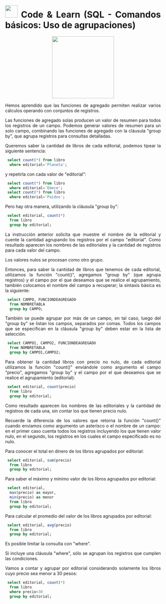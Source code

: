 <div align="justify">

# <img src=../../../../images/coding-book.png width="40"> Code & Learn (SQL - Comandos básicos: Uso de agrupaciones)

<div align="center">
<img src="https://www.comunidadbaratz.com/wp-content/uploads/Sabes-cuales-son-los-libros-mas-vendidos-de-2017-a-traves-de-Internet-en-Espana.jpg" width="200px"/>
</div>

Hemos aprendido que las funciones de agregado permiten realizar varios cálculos operando con conjuntos de registros.

Las funciones de agregado solas producen un valor de resumen para todos los registros de un campo. Podemos generar valores de resumen para un solo campo, combinando las funciones de agregado con la cláusula "group by", que agrupa registros para consultas detalladas.

Queremos saber la cantidad de libros de cada editorial, podemos tipear la siguiente sentencia:

```sql
 select count(*) from libro
  where editorial='Planeta';
```

y repetirla con cada valor de "editorial":

```sql
 select count(*) from libro
  where editorial='Emece';
 select count(*) from libro
  where editorial='Paidos';
 ```

Pero hay otra manera, utilizando la cláusula "group by":

```sql
 select editorial, count(*)
  from libro
  group by editorial;
```

La instrucción anterior solicita que muestre el nombre de la editorial y cuente la cantidad agrupando los registros por el campo "editorial". Como resultado aparecen los nombres de las editoriales y la cantidad de registros para cada valor del campo.

Los valores nulos se procesan como otro grupo.

Entonces, para saber la cantidad de libros que tenemos de cada editorial, utilizamos la función "count()", agregamos "group by" (que agrupa registros) y el campo por el que deseamos que se realice el agrupamiento, también colocamos el nombre del campo a recuperar; la sintaxis básica es la siguiente:

```sql
 select CAMPO, FUNCIONDEAGREGADO
  from NOMBRETABLA
  group by CAMPO;
```

También se puede agrupar por más de un campo, en tal caso, luego del "group by" se listan los campos, separados por comas. Todos los campos que se especifican en la cláusula "group by" deben estar en la lista de selección.

```sql
 select CAMPO1, CAMPO2, FUNCIONDEAGREGADO
  from NOMBRETABLA
  group by CAMPO1,CAMPO2;
```

Para obtener la cantidad libros con precio no nulo, de cada editorial utilizamos la función "count()" enviándole como argumento el campo "precio", agregamos "group by" y el campo por el que deseamos que se realice el agrupamiento (editorial):

```sql
 select editorial, count(precio)
  from libro
  group by editorial;
```  

Como resultado aparecen los nombres de las editoriales y la cantidad de registros de cada una, sin contar los que tienen precio nulo.

Recuerde la diferencia de los valores que retorna la función "count()" cuando enviamos como argumento un asterisco o el nombre de un campo: en el primer caso cuenta todos los registros incluyendo los que tienen valor nulo, en el segundo, los registros en los cuales el campo especificado es no nulo.

Para conocer el total en dinero de los libros agrupados por editorial:

```sql
 select editorial, sum(precio)
  from libro
  group by editorial;
```

Para saber el máximo y mínimo valor de los libros agrupados por editorial:

```sql
 select editorial,
  max(precio) as mayor,
  min(precio) as menor
  from libro
  group by editorial;
```

Para calcular el promedio del valor de los libros agrupados por editorial:

```sql
 select editorial, avg(precio)
  from libro
  group by editorial;
```

Es posible limitar la consulta con "where".

Si incluye una cláusula "where", sólo se agrupan los registros que cumplen las condiciones.

Vamos a contar y agrupar por editorial considerando solamente los libros cuyo precio sea menor a 30 pesos:

```sql
 select editorial, count(*)
  from libro
  where precio<30
  group by editorial;
```

</div>